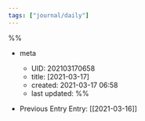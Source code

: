 ```yaml
---
tags: ["journal/daily"]
---
```

%%
- meta
	- UID: 202103170658
	- title: [2021-03-17]
	- created: 2021-03-17 06:58
	- last updated: 
%%

- Previous Entry Entry: [[2021-03-16]]